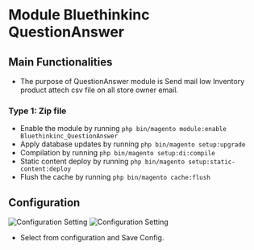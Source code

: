 # Module Bluethinkinc QuestionAnswer

## Main Functionalities

- The purpose of QuestionAnswer module is Send mail low Inventory product attech csv file on all store owner email.

### Type 1: Zip file

- Enable the module by running `php bin/magento module:enable Bluethinkinc_QuestionAnswer`
- Apply database updates by running `php bin/magento setup:upgrade`
- Compilation by running `php bin/magento setup:di:compile`
- Static content deploy by running `php bin/magento setup:static-content:deploy`
- Flush the cache by running `php bin/magento cache:flush`

## Configuration


![Configuration Setting](docs/images/1-questionanswer-configuration.png)
![Configuration Setting](docs/images/2-questionanswer-configuration.png)
- Select from configuration and Save Config.



